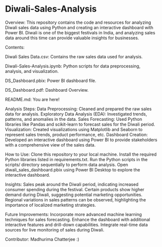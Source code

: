 # Diwali-Sales-Analysis
Overview:
This repository contains the code and resources for analyzing Diwali sales data using Python and creating an interactive dashboard with Power BI. 
Diwali is one of the biggest festivals in India, and analyzing sales data around this time can provide valuable insights for businesses.

Contents:

Diwali Sales Data.csv: Contains the raw sales data used for analysis.

Diwali-Sales-Analysis.ipynb: Python scripts for data preprocessing, analysis, and visualization.

DS_Dashboard.pbix: Power BI dashboard file.

DS_Dashboard.pdf: Dashboard Overview.

README.md: You are here!

Analysis Steps:
Data Preprocessing: Cleaned and prepared the raw sales data for analysis.
Exploratory Data Analysis (EDA): Investigated trends, patterns, and anomalies in the data.
Sales Forecasting: Used Python libraries like Pandas and scikit-learn to forecast sales for the Diwali period.
Visualization: Created visualizations using Matplotlib and Seaborn to represent sales trends, product performance, etc.
Dashboard Creation: Developed an interactive dashboard using Power BI to provide stakeholders with a comprehensive view of the sales data.

How to Use:
Clone this repository to your local machine.
Install the required Python libraries listed in requirements.txt.
Run the Python scripts in the scripts/ directory sequentially to perform data analysis.
Open diwali_sales_dashboard.pbix using Power BI Desktop to explore the interactive dashboard.

Insights:
Sales peak around the Diwali period, indicating increased consumer spending during the festival.
Certain products show higher demand during Diwali, suggesting potential marketing opportunities.
Regional variations in sales patterns can be observed, highlighting the importance of localized marketing strategies.

Future Improvements:
Incorporate more advanced machine learning techniques for sales forecasting.
Enhance the dashboard with additional interactive features and drill-down capabilities.
Integrate real-time data sources for live monitoring of sales during Diwali.

Contributor:
Madhurima Chatterjee :) 
